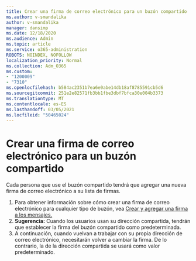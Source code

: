 ```yaml
---
title: Crear una firma de correo electrónico para un buzón compartido
ms.author: v-smandalika
author: v-smandalika
manager: dansimp
ms.date: 12/18/2020
ms.audience: Admin
ms.topic: article
ms.service: o365-administration
ROBOTS: NOINDEX, NOFOLLOW
localization_priority: Normal
ms.collection: Adm_O365
ms.custom:
- "1200009"
- "7310"
ms.openlocfilehash: b584ac2351b7ea6e0abe14db18af8785591cb5d6
ms.sourcegitcommit: 251e2e82571fb3bb1fbe3dbf7bfca30e004b3373
ms.translationtype: MT
ms.contentlocale: es-ES
ms.lasthandoff: 03/05/2021
ms.locfileid: "50465024"
---
```

# <a name="create-an-email-signature-for-a-shared-mailbox"></a>Crear una firma de correo electrónico para un buzón compartido

Cada persona que use el buzón compartido tendrá que agregar una nueva firma de correo electrónico a su lista de firmas.

1. Para obtener información sobre cómo crear una firma de correo electrónico para cualquier tipo de buzón, vea [Crear y agregar una firma a los mensajes.](https://support.office.com/article/8ee5d4f4-68fd-464a-a1c1-0e1c80bb27f2)
2. **Sugerencia:** Cuando los usuarios usan su dirección compartida, tendrán que establecer la firma del buzón compartido como predeterminada.
3. A continuación, cuando vuelvan a trabajar con su propia dirección de correo electrónico, necesitarán volver a cambiar la firma. De lo contrario, la de la dirección compartida se usará como valor predeterminado.